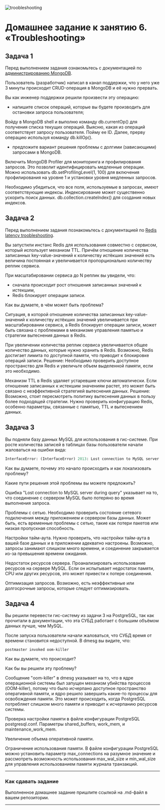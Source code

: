 ![troobleshooting](https://github.com/gaming4funNel/db-06-troobleshooting/blob/main/img/troobleshooting1.png)

# Домашнее задание к занятию 6. «Troubleshooting»

## Задача 1

Перед выполнением задания ознакомьтесь с документацией по [администрированию MongoDB](https://docs.mongodb.com/manual/administration/).

Пользователь (разработчик) написал в канал поддержки, что у него уже 3 минуты происходит CRUD-операция в MongoDB и её 
нужно прервать. 

Вы как инженер поддержки решили произвести эту операцию:

- напишите список операций, которые вы будете производить для остановки запроса пользователя;

Войду в MongoDB shell и выполню команду db.currentOp() для получения списка текущих операций.
Выясню, какая из операций соответствует запросу пользователя. Пойму ее ID.
Далее, прерву операцию используя команду db.killOp(<ID>).

- предложите вариант решения проблемы с долгими (зависающими) запросами в MongoDB.

Включить MongoDB Profiler для мониторинга и профилирования запросов. Это позволит идентифицировать медленные операции. Можно использовать db.setProfilingLevel(1, 100) для включения профилирования на уровне 1 и установки уровня медленных запросов.

Необходимо убедиться, что все поля, используемые в запросах, имеют соответствующие индексы. Индексирование может существенно ускорить поиск данных. db.collection.createIndex() для создания новых индексов.

## Задача 2

Перед выполнением задания познакомьтесь с документацией по [Redis latency troobleshooting](https://redis.io/topics/latency).

Вы запустили инстанс Redis для использования совместно с сервисом, который использует механизм TTL. 
Причём отношение количества записанных key-value-значений к количеству истёкших значений есть величина постоянная и
увеличивается пропорционально количеству реплик сервиса. 

При масштабировании сервиса до N реплик вы увидели, что:

- сначала происходит рост отношения записанных значений к истекшим,
- Redis блокирует операции записи.

Как вы думаете, в чём может быть проблема?

Ситуация, в которой отношение количества записанных key-value-значений к количеству истёкших значений увеличивается при масштабировании сервиса, а Redis блокирует операции записи, может быть связана с проблемами в механизме управления памятью и стратегии вытеснения данных в Redis.

При увеличении количества реплик сервиса увеличивается общее количество данных, которые нужно хранить в Redis.
Возможно, Redis достигает лимита по доступной памяти, что приводит к блокировке операций записи.
Решение: Необходимо проверить доступное пространство для Redis и увеличьте объем выделенной памяти, если это необходимо.

Механизм TTL в Redis удаляет устаревшие ключи автоматически. Если отношение записанных к истекшим значениям растет, это может быть связано с неэффективной стратегией вытеснения данных.
Решение: Возможно, стоит пересмотреть политику вытеснения данных в пользу более подходящей стратегии. Нужно проверить конфигурацию Redis, особенно параметры, связанные с памятью, TTL и вытеснением данных. 
 
## Задача 3

Вы подняли базу данных MySQL для использования в гис-системе. При росте количества записей в таблицах базы
пользователи начали жаловаться на ошибки вида:
```python
InterfaceError: (InterfaceError) 2013: Lost connection to MySQL server during query u'SELECT..... '
```

Как вы думаете, почему это начало происходить и как локализовать проблему?

Какие пути решения этой проблемы вы можете предложить?

Ошибка "Lost connection to MySQL server during query" указывает на то, что соединение с сервером MySQL было потеряно во время выполнения запроса. 

Проблемы с сетью. Необходимо проверить состояние сетевого подключения между приложением и сервером базы данных. Может быть, есть временные проблемы с сетью, такие как потери пакетов или низкая пропускная способность.

Настройки тайм-аута. Нужно проверить, что настройки тайм-аута в вашей базе данных и в приложении адекватно настроены. Возможно, запросы занимают слишком много времени, и соединение закрывается из-за превышения времени ожидания.

Недостаток ресурсов сервера. Проанализировать использование ресурсов на сервере MySQL. Если он испытывает недостаток памяти, CPU или других ресурсов, это может привести к потере соединения.

Оптимизация запросов. Возможно, есть неэффективные или долгосрочные запросы, которые следует оптимизировать.

## Задача 4


Вы решили перевести гис-систему из задачи 3 на PostgreSQL, так как прочитали в документации, что эта СУБД работает с 
большим объёмом данных лучше, чем MySQL.

После запуска пользователи начали жаловаться, что СУБД время от времени становится недоступной. В dmesg вы видите, что:

`postmaster invoked oom-killer`

Как вы думаете, что происходит?

Как бы вы решили эту проблему?

Сообщение "oom-killer" в dmesg указывает на то, что в ядре операционной системы был запущен механизм убийства процессов (OOM-killer), потому что было исчерпано доступное пространство оперативной памяти, и ядро решило завершить какие-то процессы для освобождения памяти. Это может происходить, когда PostgreSQL потребляет слишком много памяти и приводит к исчерпанию ресурсов системы.

Проверка настройки памяти в файле конфигурации PostgreSQL postgresql.conf. Параметры shared_buffers, work_mem, и maintenance_work_mem.

Увеличение объема оперативной памяти.

Ограничение использования памяти. В файле конфигурации PostgreSQL можно установить параметр max_connections на разумное значение и рассмотреть возможность использования max_wal_size и min_wal_size для управления использованием памяти журнала транзакций.

---

### Как cдавать задание

Выполненное домашнее задание пришлите ссылкой на .md-файл в вашем репозитории.

---

